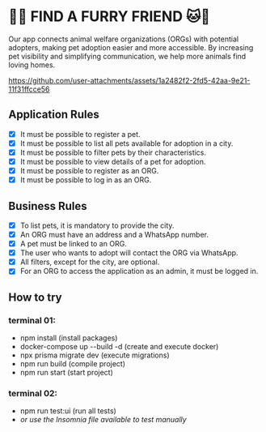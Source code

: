 # 🐶🐱 FIND A FURRY FRIEND 🐱🐶

Our app connects animal welfare organizations (ORGs) with potential adopters, making pet adoption easier and more accessible. By increasing pet visibility and simplifying communication, we help more animals find loving homes.


https://github.com/user-attachments/assets/1a2482f2-2fd5-42aa-9e21-11f31ffcce56


## Application Rules

- [x] It must be possible to register a pet.
- [x] It must be possible to list all pets available for adoption in a city.
- [x] It must be possible to filter pets by their characteristics.
- [x] It must be possible to view details of a pet for adoption.
- [x] It must be possible to register as an ORG.
- [x] It must be possible to log in as an ORG.

## Business Rules

- [x] To list pets, it is mandatory to provide the city.
- [x] An ORG must have an address and a WhatsApp number.
- [x] A pet must be linked to an ORG.
- [x] The user who wants to adopt will contact the ORG via WhatsApp.
- [x] All filters, except for the city, are optional.
- [x] For an ORG to access the application as an admin, it must be logged in.

## How to try

### terminal 01:
- npm install (install packages)
- docker-compose up --build -d (create and execute docker)
- npx prisma migrate dev (execute migrations)
- npm run build (compile project)
- npm run start (start project)

### terminal 02:
- npm run test:ui (run all tests)
- *or use the Insomnia file available to test manually*
